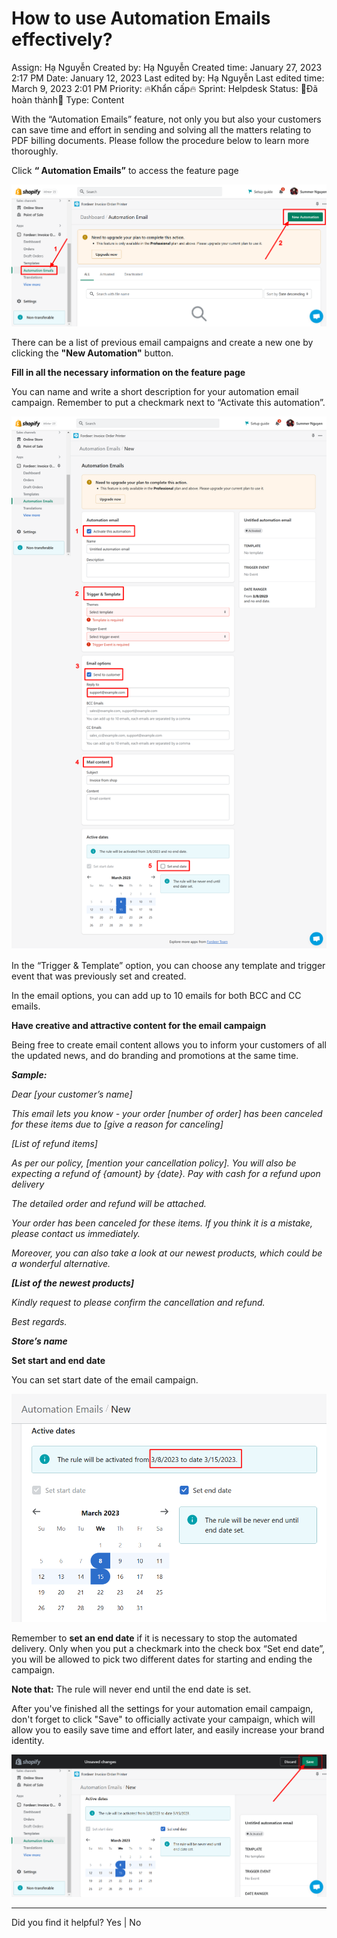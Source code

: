 # How to use Automation Emails effectively?

Assign: Hạ Nguyễn
Created by: Hạ Nguyễn
Created time: January 27, 2023 2:17 PM
Date: January 12, 2023
Last edited by: Hạ Nguyễn
Last edited time: March 9, 2023 2:01 PM
Priority: 🔥Khẩn cấp🔥
Sprint: Helpdesk
Status: 👏Đã hoàn thành👏
Type: Content

With the “Automation Emails” feature, not only you but also your customers can save time and effort in sending and solving all the matters relating to PDF billing documents. Please follow the procedure below to learn more thoroughly.

Click **“ Automation Emails”** to access the feature page

![Fordeer-Store-·-Automation-Email-·-Shopify.png](How%20to%20use%20Automation%20Emails%20effectively%20c39dc51320f94dd7a09b45140f3d1095/Fordeer-Store--Automation-Email--Shopify.png)

There can be a list of previous email campaigns and create a new one by clicking the **"New Automation"** button.

**Fill in all the necessary information on the feature page**

You can name and write a short description for your automation email campaign. Remember to put a checkmark next to “Activate this automation”. 

![Fordeer-Store-·-New-·-Shopify (1).png](How%20to%20use%20Automation%20Emails%20effectively%20c39dc51320f94dd7a09b45140f3d1095/Fordeer-Store--New--Shopify_(1).png)

In the “Trigger & Template” option, you can choose any template and trigger event that was previously set and created. 

In the email options, you can add up to 10 emails for both BCC and CC emails. 

**Have creative and attractive content for the email campaign**

Being free to create email content allows you to inform your customers of all the updated news, and do branding and promotions at the same time. 

***Sample:***

*Dear [your customer’s name]*

*This email lets you know - your order [number of order] has been canceled for these items due to [give a reason for canceling]*

*[List of refund items]*

*As per our policy, [mention your cancellation policy]. You will also be expecting a refund of {amount} by {date}. Pay with cash for a refund upon delivery* 

*The detailed order and refund will be attached.*

*Your order has been canceled for these items. If you think it is a mistake, please contact us immediately.* 

*Moreover, you can also take a look at our newest products, which could be a wonderful alternative.* 

***[List of the newest products]***

*Kindly request to please confirm the cancellation and refund.* 

*Best regards.* 

***Store’s name***

**Set start and end date**

You can set start date of the email campaign. 

![Fordeer-Store-·-New-·-Shopify.png](How%20to%20use%20Automation%20Emails%20effectively%20c39dc51320f94dd7a09b45140f3d1095/Fordeer-Store--New--Shopify.png)

Remember to **set an end date** if it is necessary to stop the automated delivery. Only when you put a checkmark into the check box “Set end date”, you will be allowed to pick two different dates for starting and ending the campaign. 

**Note that:** The rule will never end until the end date is set. 

After you've finished all the settings for your automation email campaign, don't forget to click "Save" to officially activate your campaign, which will allow you to easily save time and effort later, and easily increase your brand identity. 

![Fordeer-Store-·-New-·-Shopify (2).png](How%20to%20use%20Automation%20Emails%20effectively%20c39dc51320f94dd7a09b45140f3d1095/Fordeer-Store--New--Shopify_(2).png)

---

Did you find it helpful? Yes | No